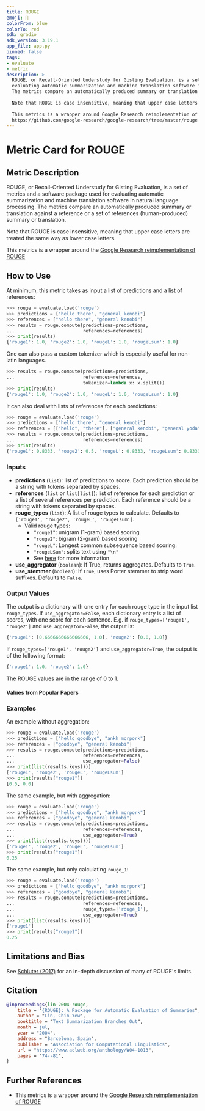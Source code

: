 ```yaml
---
title: ROUGE
emoji: 🤗 
colorFrom: blue
colorTo: red
sdk: gradio
sdk_version: 3.19.1
app_file: app.py
pinned: false
tags:
- evaluate
- metric
description: >-
  ROUGE, or Recall-Oriented Understudy for Gisting Evaluation, is a set of metrics and a software package used for
  evaluating automatic summarization and machine translation software in natural language processing.
  The metrics compare an automatically produced summary or translation against a reference or a set of references (human-produced) summary or translation.
  
  Note that ROUGE is case insensitive, meaning that upper case letters are treated the same way as lower case letters.
  
  This metrics is a wrapper around Google Research reimplementation of ROUGE:
  https://github.com/google-research/google-research/tree/master/rouge
---
```


# Metric Card for ROUGE

## Metric Description
ROUGE, or Recall-Oriented Understudy for Gisting Evaluation, is a set of metrics and a software package used for evaluating automatic summarization and machine translation software in natural language processing. The metrics compare an automatically produced summary or translation against a reference or a set of references (human-produced) summary or translation.

Note that ROUGE is case insensitive, meaning that upper case letters are treated the same way as lower case letters.

This metrics is a wrapper around the [Google Research reimplementation of ROUGE](https://github.com/google-research/google-research/tree/master/rouge)

## How to Use
At minimum, this metric takes as input a list of predictions and a list of references:
```python
>>> rouge = evaluate.load('rouge')
>>> predictions = ["hello there", "general kenobi"]
>>> references = ["hello there", "general kenobi"]
>>> results = rouge.compute(predictions=predictions,
...                         references=references)
>>> print(results)
{'rouge1': 1.0, 'rouge2': 1.0, 'rougeL': 1.0, 'rougeLsum': 1.0}
```

One can also pass a custom tokenizer which is especially useful for non-latin languages.
```python
>>> results = rouge.compute(predictions=predictions,
...                         references=references,
                            tokenizer=lambda x: x.split())
>>> print(results)
{'rouge1': 1.0, 'rouge2': 1.0, 'rougeL': 1.0, 'rougeLsum': 1.0}
```

It can also deal with lists of references for each predictions:
```python
>>> rouge = evaluate.load('rouge')
>>> predictions = ["hello there", "general kenobi"]
>>> references = [["hello", "there"], ["general kenobi", "general yoda"]]
>>> results = rouge.compute(predictions=predictions,
...                         references=references)
>>> print(results)
{'rouge1': 0.8333, 'rouge2': 0.5, 'rougeL': 0.8333, 'rougeLsum': 0.8333}```
```

### Inputs
- **predictions** (`list`): list of predictions to score. Each prediction
        should be a string with tokens separated by spaces.
- **references** (`list` or `list[list]`): list of reference for each prediction or a list of several references per prediction. Each
        reference should be a string with tokens separated by spaces.
- **rouge_types** (`list`): A list of rouge types to calculate. Defaults to `['rouge1', 'rouge2', 'rougeL', 'rougeLsum']`.
    - Valid rouge types:
        - `"rouge1"`: unigram (1-gram) based scoring
        - `"rouge2"`: bigram (2-gram) based scoring
        - `"rougeL"`: Longest common subsequence based scoring.
        - `"rougeLSum"`: splits text using `"\n"`
        - See [here](https://github.com/huggingface/datasets/issues/617) for more information
- **use_aggregator** (`boolean`): If True, returns aggregates. Defaults to `True`.
- **use_stemmer** (`boolean`): If `True`, uses Porter stemmer to strip word suffixes. Defaults to `False`.

### Output Values
The output is a dictionary with one entry for each rouge type in the input list `rouge_types`. If `use_aggregator=False`, each dictionary entry is a list of scores, with one score for each sentence. E.g. if `rouge_types=['rouge1', 'rouge2']` and `use_aggregator=False`, the output is:

```python
{'rouge1': [0.6666666666666666, 1.0], 'rouge2': [0.0, 1.0]}
```

If `rouge_types=['rouge1', 'rouge2']` and `use_aggregator=True`, the output is of the following format:
```python
{'rouge1': 1.0, 'rouge2': 1.0}
```

The ROUGE values are in the range of 0 to 1.


#### Values from Popular Papers


### Examples
An example without aggregation:
```python
>>> rouge = evaluate.load('rouge')
>>> predictions = ["hello goodbye", "ankh morpork"]
>>> references = ["goodbye", "general kenobi"]
>>> results = rouge.compute(predictions=predictions,
...                         references=references,
...                         use_aggregator=False)
>>> print(list(results.keys()))
['rouge1', 'rouge2', 'rougeL', 'rougeLsum']
>>> print(results["rouge1"])
[0.5, 0.0]
```

The same example, but with aggregation:
```python
>>> rouge = evaluate.load('rouge')
>>> predictions = ["hello goodbye", "ankh morpork"]
>>> references = ["goodbye", "general kenobi"]
>>> results = rouge.compute(predictions=predictions,
...                         references=references,
...                         use_aggregator=True)
>>> print(list(results.keys()))
['rouge1', 'rouge2', 'rougeL', 'rougeLsum']
>>> print(results["rouge1"])
0.25
```

The same example, but only calculating `rouge_1`:
```python
>>> rouge = evaluate.load('rouge')
>>> predictions = ["hello goodbye", "ankh morpork"]
>>> references = ["goodbye", "general kenobi"]
>>> results = rouge.compute(predictions=predictions,
...                         references=references,
...                         rouge_types=['rouge_1'],
...                         use_aggregator=True)
>>> print(list(results.keys()))
['rouge1']
>>> print(results["rouge1"])
0.25
```

## Limitations and Bias
See [Schluter (2017)](https://aclanthology.org/E17-2007/) for an in-depth discussion of many of ROUGE's limits.

## Citation
```bibtex
@inproceedings{lin-2004-rouge,
    title = "{ROUGE}: A Package for Automatic Evaluation of Summaries",
    author = "Lin, Chin-Yew",
    booktitle = "Text Summarization Branches Out",
    month = jul,
    year = "2004",
    address = "Barcelona, Spain",
    publisher = "Association for Computational Linguistics",
    url = "https://www.aclweb.org/anthology/W04-1013",
    pages = "74--81",
}
```

## Further References
- This metrics is a wrapper around the [Google Research reimplementation of ROUGE](https://github.com/google-research/google-research/tree/master/rouge)
